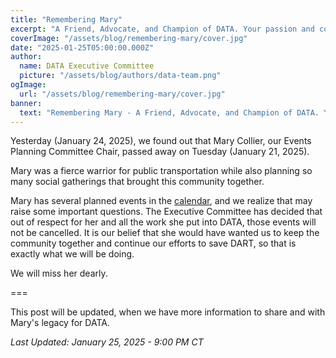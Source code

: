 ```yaml
---
title: "Remembering Mary"
excerpt: "A Friend, Advocate, and Champion of DATA. Your passion and commitment will always be remembered."
coverImage: "/assets/blog/remembering-mary/cover.jpg"
date: "2025-01-25T05:00:00.000Z"
author:
  name: DATA Executive Committee
  picture: "/assets/blog/authors/data-team.png"
ogImage:
  url: "/assets/blog/remembering-mary/cover.jpg"
banner: 
  text: "Remembering Mary - A Friend, Advocate, and Champion of DATA. Your passion and commitment will always be remembered."
---
```

Yesterday (January 24, 2025), we found out that Mary Collier, our Events Planning Committee Chair, passed away on Tuesday (January 21, 2025).

Mary was a fierce warrior for public transportation while also planning so many social gatherings that brought this community together.

Mary has several planned events in the [calendar](/calendar), and we realize that may raise some important questions. The Executive Committee has decided that out of respect for her and all the work she put into DATA, those events will not be cancelled. It is our belief that she would have wanted us to keep the community together and continue our efforts to save DART, so that is exactly what we will be doing.

We will miss her dearly. 

===

This post will be updated, when we have more information to share and with Mary's legacy for DATA.

*Last Updated: January 25, 2025 - 9:00 PM CT*